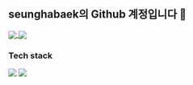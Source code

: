 ## seunghabaek의 Github 계정입니다 👋
                  
<a href="https://github.com/anuraghazra/github-readme-stats">
  <img align="center" src="https://github-readme-stats.vercel.app/api?username=seunghabaek&show_icons=true&theme=highcontrast&hide_border=true&hide=issues,contribs" />
</a>
<a href="https://github.com/anuraghazra/github-readme-stats">
  <img align="center" src="https://github-readme-stats.vercel.app/api/top-langs/?username=seunghabaek&layout=compact&theme=highcontrast&hide_border=true&show_icons=true" />
</a>

### Tech stack
<a href="클릭시 이동할 링크" target="_blank"><img src="https://img.shields.io/badge/SQL-색코드?style=flat-square&logo=이미지 이름&logoColor=white"/></a>
<a href="클릭시 이동할 링크" target="_blank"><img src="https://img.shields.io/badge/javascript-색코드?style=flat-square&logo=이미지 이름&logoColor=white"/></a>


<!-- [![Anurag's GitHub stats](https://github-readme-stats.vercel.app/api?username=seunghabaek&show_icons=true&theme=highcontrast&hide_border=true&hide=issues,contribs)](https://github.com/anuraghazra/github-readme-stats)


[![Top Langs](https://github-readme-stats.vercel.app/api/top-langs/?username=seunghabaek&layout=compact&theme=highcontrast&hide_border=true&show_icons=true)](https://github.com/anuraghazra/github-readme-stats) -->


<!--
**seunghabaek/seunghabaek** is a ✨ _special_ ✨ repository because its `README.md` (this file) appears on your GitHub profile.

Here are some ideas to get you started:

- 🔭 I’m currently working on ...
- 🌱 I’m currently learning ...
- 👯 I’m looking to collaborate on ...
- 🤔 I’m looking for help with ...
- 💬 Ask me about ...
- 📫 How to reach me: ...
- 😄 Pronouns: ...
- ⚡ Fun fact: ...
-->
